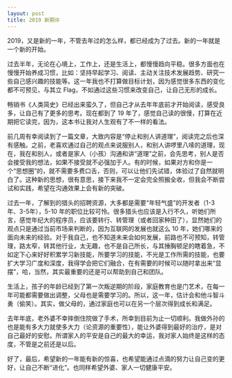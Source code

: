 ```yaml
---
layout: post
title: 2019 新期许
---
```


2019，又是新的一年，不管去年过的怎么样，都已经成为了过去。新的一年就是一个新的开始。

过去半年，无论在心境上，工作上，还是生活上，都慢慢趋向平稳。很多方面也在慢慢开始养成习惯，比如：坚持早起学习、阅读、主动关注技术发展趋势、研究一些自己感兴趣的技能等。这一年我也不打算做目标计划，因为感觉很多东西的变化都不可预见，与其立 Flag，不如通过这些习惯来改变自己，让自己无形的成长。

畅销书《人类简史》已经出来蛮久了，但自己才从去年年底前才开始阅读，感受良多，让自己有了更多的思考。现在都到了 19 年了，感觉自己读的很慢，打算在近期把它读完，因为，这本书让我对人生观有了不一样的看法。

前几周有幸阅读到了一篇文章，大致内容是“停止和别人讲道理”，阅读完之后也深有感触。之前，老喜欢通过自己的观点来说服别人，和别人讲啰里八嗦的道理，现在，我在和别人，或者是家人（小孩）沟通和讲“道理”之前，会先思考，别人是否会接受我的想法，如果不接受就不必强加于人。有的时候，如果对方和你是一个“思想圈”的，就不需要多费口舌，否则，可以让他们先试错，体验过了自然就明白了。这种新的思想，很有意思，接下来我不一定会完全照搬全收，但我会不断尝试和实践，希望在沟通效果上会有新的突破。

过去一年，了解到的猎头的招聘资源，大多都是需要“年轻气盛”的开发者（1-3年、3-5年），5-10 年的职位比较可怜。很多猎头也应该是入行不久，听她们所言，感觉年纪大的程序员，应该要转行、转管理（或者回家种田了），显然她们的观点只是通过当前市场来判断的，因为互联网的发展也就这么 10 年，她们哪来的面向未来的经验。对于我自己，也不知道未来会如何发展，前路也不可预知，转管理，路太窄，转其他行业，太无趣，也不是自己所长，与其捶胸顿足的瞎着急，不如定下心来好好积累学习新技能，所要学习的技能，不光是工作所需的技能，也要扩大学习广度和深度，我得学会把它们融合，在有需要的时候可以随时拿出来“显摆”，哈，当然，其实最重要的还是可以帮助到自己和团队。

生活上，孩子的年龄已经到了第一次叛逆期的阶段，家庭教育也是门艺术，在每一年可能都需要做出调整，父母也是需要学习的。所以，这一年，估计会和他斗智斗勇（偷笑）。其实，做父母的，通过家庭也可以在另一个层次得到成长和满足。

去年年底，老外婆不幸摔倒住院做了手术，所幸到目前为止一切顺利。我做外孙的也是能有多大力就使多大力（论资源的重要性），能让外婆得到最好的治疗，是对自己最好的安慰。所谓家人的平安是自己的最大的幸运，我对家人始终是这样的态度，不管是之前还是以后。

好了，最后，希望新的一年能有新的惊喜，也希望能通过点滴的努力让自己变的更好，让自己不断“进化”。也同样希望外婆、家人一切健康平安。

